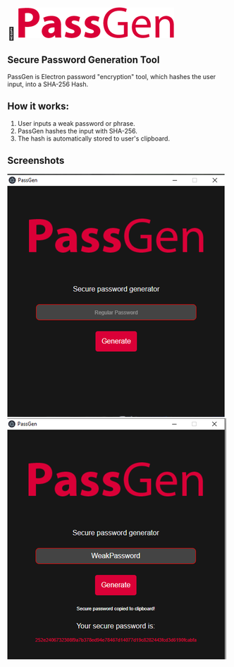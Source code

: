 # :key: ![alt text](https://github.com/brunohermes/passGen/blob/main/resources/logo.png)
## Secure Password Generation Tool

PassGen is Electron password "encryption" tool, which hashes the user input, into a SHA-256 Hash.


## How it works:

1. User inputs a weak password or phrase.
2. PassGen hashes the input with SHA-256.
3. The hash is automatically stored to user's clipboard.

## Screenshots

![alt text](https://github.com/brunohermes/passGen/blob/main/resources/ps1.png)
![alt text](https://github.com/brunohermes/passGen/blob/main/resources/ps2.png)
